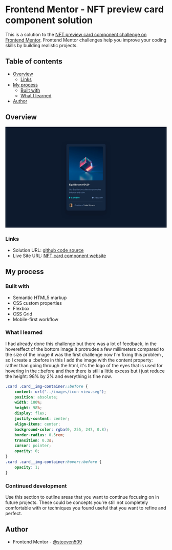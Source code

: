 # Frontend Mentor - NFT preview card component solution

This is a solution to the [NFT preview card component challenge on Frontend Mentor](https://www.frontendmentor.io/challenges/nft-preview-card-component-SbdUL_w0U). Frontend Mentor challenges help you improve your coding skills by building realistic projects.

## Table of contents

-   [Overview](#overview)
    -   [Links](#links)
-   [My process](#my-process)
    -   [Built with](#built-with)
    -   [What I learned](#what-i-learned)
-   [Author](#author)

## Overview

![](./images/desktop-design.jpg)

### Links

-   Solution URL: [github code source](https://your-solution-url.com)
-   Live Site URL: [NFT card component website](https://your-live-site-url.com)

## My process

### Built with

-   Semantic HTML5 markup
-   CSS custom properties
-   Flexbox
-   CSS Grid
-   Mobile-first workflow

### What I learned

I had already done this challenge but there was a lot of feedback, in the hovereffect of the bottom image it protrudes a few millimeters compared to the size of the image it was the first challenge now I'm fixing this problem , so I create a ::before in this I add the image with the content property: rather than going through the html, it's the logo of the eyes that is used for hovering in the ::before and then there is still a little excess but i just reduce the height: 98% by 2% and everything is fine now.

```css
.card .card__img-container::before {
    content: url("../images/icon-view.svg");
    position: absolute;
    width: 100%;
    height: 98%;
    display: flex;
    justify-content: center;
    align-items: center;
    background-color: rgba(0, 255, 247, 0.8);
    border-radius: 0.5rem;
    transition: 0.3s;
    cursor: pointer;
    opacity: 0;
}
.card .card__img-container:hover::before {
    opacity: 1;
}
```

### Continued development

Use this section to outline areas that you want to continue focusing on in future projects. These could be concepts you're still not completely comfortable with or techniques you found useful that you want to refine and perfect.

## Author

-   Frontend Mentor - [@steeven509](https://www.frontendmentor.io/profile/steeven509)
